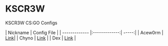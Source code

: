 # KSCR3W
KSCR3W CS:GO Configs

| Nickname        | Config File           |
| ------------- |:-------------:| -----:|
| Acew0rm     | [Link](https://raw.githubusercontent.com/HAPwebsite/KSCR3W/master/ace.cfg)|
| Chyno      | [Link](https://raw.githubusercontent.com/HAPwebsite/KSCR3W/master/dex.cfg)      |
| Dex | [Link](https://github.com/HAPwebsite/KSCR3W/)      |
